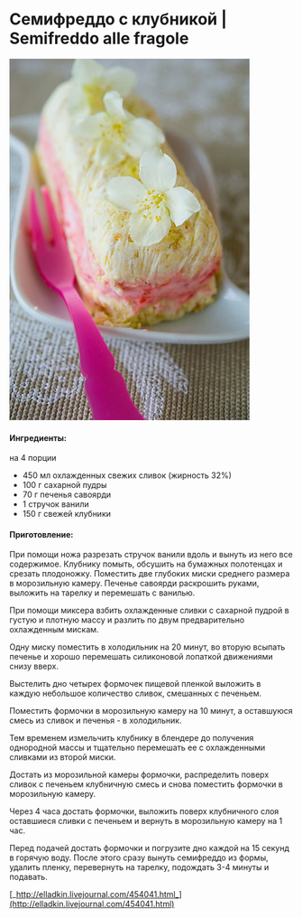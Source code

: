 # Семифреддо с клубникой \| Semifreddo alle fragole

![Semifreddo alle fragole](./../pics/6265912756_937b700022_z-1-.jpg)

#### Ингредиенты:

на 4 порции

* 450 мл охлажденных свежих сливок \(жирность 32%\) 
* 100 г сахарной пудры 
* 70 г печенья савоярди 
* 1 стручок ванили 
* 150 г свежей клубники

#### Приготовление:

При помощи ножа разрезать стручок ванили вдоль и вынуть из него все содержимое. Клубнику помыть, обсушить на бумажных полотенцах и срезать плодоножку. Поместить две глубоких миски среднего размера в морозильную камеру. Печенье савоярди раскрошить руками, выложить на тарелку и перемешать с ванилью. 

При помощи миксера взбить охлажденные сливки с сахарной пудрой в густую и плотную массу и разлить по двум предварительно охлажденным мискам.

Одну миску поместить в холодильник на 20 минут, во вторую всыпать печенье и хорошо перемешать силиконовой лопаткой движениями снизу вверх.

Выстелить дно четырех формочек пищевой пленкой выложить в каждую небольшое количество сливок, смешанных с печеньем.

Поместить формочки в морозильную камеру на 10 минут, а оставшуюся смесь из сливок и печенья - в холодильник.

Тем временем измельчить клубнику в блендере до получения однородной массы и тщательно перемешать ее с охлажденными сливками из второй миски.

Достать из морозильной камеры формочки, распределить поверх сливок с печеньем клубничную смесь и снова поместить формочки в морозильную камеру.

Через 4 часа достать формочки, выложить поверх клубничного слоя оставшиеся сливки с печеньем и вернуть в морозильную камеру на 1 час.

Перед подачей достать формочки и погрузите дно каждой на 15 секунд в горячую воду. После этого сразу вынуть семифреддо из формы, удалить пленку, перевернуть на тарелку, подождать 3-4 минуты и подавать.

[_http://elladkin.livejournal.com/454041.html_](http://elladkin.livejournal.com/454041.html)

